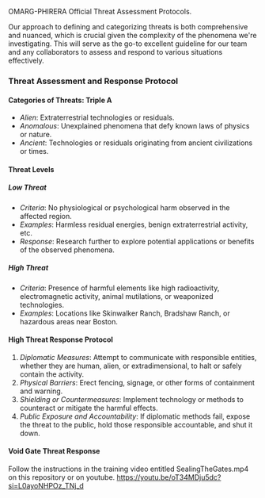 OMARG-PHIRERA Official Threat Assessment Protocols.

Our approach to defining and categorizing threats is both comprehensive and nuanced, which is crucial given the complexity of the phenomena we're investigating. This will serve as the go-to excellent guideline for our team and any collaborators to assess and respond to various situations effectively.

### Threat Assessment and Response Protocol

#### Categories of Threats: Triple A
- *Alien*: Extraterrestrial technologies or residuals.
- *Anomalous*: Unexplained phenomena that defy known laws of physics or nature.
- *Ancient*: Technologies or residuals originating from ancient civilizations or times.

#### Threat Levels

##### Low Threat
- *Criteria*: No physiological or psychological harm observed in the affected region.
- *Examples*: Harmless residual energies, benign extraterrestrial activity, etc.
- *Response*: Research further to explore potential applications or benefits of the observed phenomena.

##### High Threat
- *Criteria*: Presence of harmful elements like high radioactivity, electromagnetic activity, animal mutilations, or weaponized technologies.
- *Examples*: Locations like Skinwalker Ranch, Bradshaw Ranch, or hazardous areas near Boston.
  
#### High Threat Response Protocol

1. *Diplomatic Measures*: Attempt to communicate with responsible entities, whether they are human, alien, or extradimensional, to halt or safely contain the activity.
2. *Physical Barriers*: Erect fencing, signage, or other forms of containment and warning.
3. *Shielding or Countermeasures*: Implement technology or methods to counteract or mitigate the harmful effects.
4. *Public Exposure and Accountability*: If diplomatic methods fail, expose the threat to the public, hold those responsible accountable, and shut it down.


#### Void Gate Threat Response
Follow the instructions in the training video entitled SealingTheGates.mp4 on this repository or on youtube.
https://youtu.be/oT34MDju5dc?si=L0ayoNHPOz_TNj_d
